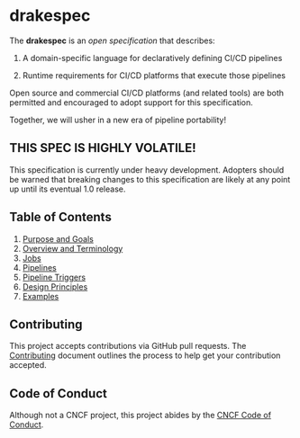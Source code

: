 # drakespec

The __drakespec__ is an _open specification_ that describes:

1. A domain-specific language for declaratively defining CI/CD pipelines

1. Runtime requirements for CI/CD platforms that execute those pipelines

Open source and commercial CI/CD platforms (and related tools) are both
permitted and encouraged to adopt support for this specification.

Together, we will usher in a new era of pipeline portability!

## THIS SPEC IS HIGHLY VOLATILE!

This specification is currently under heavy development. Adopters should be
warned that breaking changes to this specification are likely at any point up
until its eventual 1.0 release.

## Table of Contents

1. [Purpose and Goals](purpose-and-goals.md)
1. [Overview and Terminology](overview-and-terminology.md)
1. [Jobs](jobs.md)
1. [Pipelines](pipelines.md)
1. [Pipeline Triggers](pipeline-triggers.md)
1. [Design Principles](design-principles.md)
1. [Examples](examples.md)

## Contributing

This project accepts contributions via GitHub pull requests. The
[Contributing](CONTRIBUTING.md) document outlines the process to help get your
contribution accepted.

## Code of Conduct

Although not a CNCF project, this project abides by the
[CNCF Code of Conduct](https://github.com/cncf/foundation/blob/master/code-of-conduct.md).
